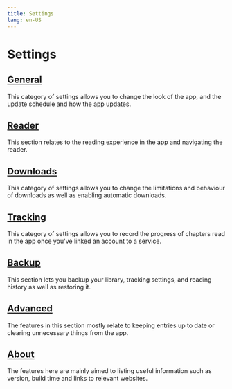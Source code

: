 ```yaml
---
title: Settings
lang: en-US
---
```


# Settings

## [<MaterialIcon icon-name="tune"/> General](general)
This category of settings allows you to change the look of the app, and the update schedule and how the app updates.

## [<MaterialIcon icon-name="chrome_reader_mode"/> Reader](reader)
This section relates to the reading experience in the app and navigating the reader.

## [<MaterialIcon icon-name="get_app"/> Downloads](downloads)
This category of settings allows you to change the limitations and behaviour of downloads as well as enabling automatic downloads.

## [<MaterialIcon icon-name="autorenew"/> Tracking](tracking)
This category of settings allows you to record the progress of chapters read in the app once you've linked an account to a service.

## [<MaterialIcon icon-name="cloud_upload"/> Backup](backup)
This section lets you backup your library, tracking settings, and reading history as well as restoring it.

## [<MaterialIcon icon-name="code"/> Advanced](advanced)
The features in this section mostly relate to keeping entries up to date or clearing unnecessary things from the app.

## [<MaterialIcon icon-name="help"/> About](about)
The features here are mainly aimed to listing useful information such as version, build time and links to relevant websites.
